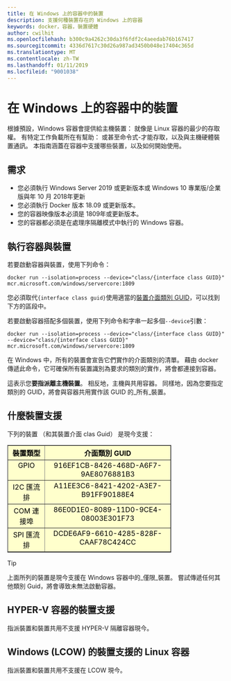 ```yaml
---
title: 在 Windows 上的容器中的裝置
description: 支援何種裝置存在的 Windows 上的容器
keywords: docker，容器，裝置硬體
author: cwilhit
ms.openlocfilehash: b300c9a4262c30da3f6fdf2c4aeedab76b167417
ms.sourcegitcommit: 4336d7617c30d26a987ad3450b048e17404c365d
ms.translationtype: MT
ms.contentlocale: zh-TW
ms.lasthandoff: 01/11/2019
ms.locfileid: "9001038"
---
```

# <a name="devices-in-containers-on-windows"></a>在 Windows 上的容器中的裝置

根據預設，Windows 容器會提供給主機裝置： 就像是 Linux 容器的最少的存取權。 有特定工作負載所在有幫助： 或甚至命令式-才能存取，以及與主機硬體裝置通訊。 本指南涵蓋在容器中支援哪些裝置，以及如何開始使用。

## <a name="requirements"></a>需求

- 您必須執行 Windows Server 2019 或更新版本或 Windows 10 專業版/企業版與年 10 月 2018年更新
- 您必須執行 Docker 版本 18.09 或更新版本。
- 您的容器映像版本必須是 1809年或更新版本。
- 您的容器都必須是在處理序隔離模式中執行的 Windows 容器。

## <a name="run-a-container-with-a-device"></a>執行容器與裝置

若要啟動容器與裝置，使用下列命令：

```shell
docker run --isolation=process --device="class/{interface class GUID}" mcr.microsoft.com/windows/servercore:1809
```

您必須取代`{interface class guid}`使用適當的[裝置介面類別 GUID](https://docs.microsoft.com/en-us/windows-hardware/drivers/install/overview-of-device-interface-classes)，可以找到下方的區段中。

若要啟動容器搭配多個裝置，使用下列命令和字串一起多個`--device`引數：

```shell
docker run --isolation=process --device="class/{interface class GUID}" --device="class/{interface class GUID}" mcr.microsoft.com/windows/servercore:1809
```

在 Windows 中，所有的裝置會宣告它們實作的介面類別的清單。 藉由 docker 傳遞此命令，它可確保所有裝置識別為要求的類別的實作，將會都連接到容器。

這表示您**要指派離主機裝置**。 相反地，主機與共用容器。 同樣地，因為您要指定類別的 GUID，將會與容器共用實作該 GUID 的_所有_裝置。

## <a name="what-devices-are-supported"></a>什麼裝置支援

下列的裝置 （和其裝置介面 clas Guid） 是現今支援：
  
<table border="1" style="background-color:FFFFCC;border-collapse:collapse;border:1px solid FFCC00;color:000000;width:75%" cellpadding="5" cellspacing="5">
<thead>
<tr valign="top">
<th><center>裝置類型</center></th>
<th><center>介面類別 GUID</center></th>
</tr>
</thead>
<tbody>
<tr valign="top">
<td><center>GPIO</center></td>
<td><center>916EF1CB-8426-468D-A6F7-9AE8076881B3</center></td>
</tr>
<tr valign="top">
<td><center>I2C 匯流排</center></td>
<td><center>A11EE3C6-8421-4202-A3E7-B91FF90188E4</center></td>
</tr>
<tr valign="top">
<td><center>COM 連接埠</center></td>
<td><center>86E0D1E0-8089-11D0-9CE4-08003E301F73</center></td>
</tr>
<tr valign="top">
<td><center>SPI 匯流排</center></td>
<td><center>DCDE6AF9-6610-4285-828F-CAAF78C424CC</center></td>
</tr>
</tbody>
</table>

> [!TIP]
> 上面所列的裝置是現今支援在 Windows 容器中的_僅限_裝置。 嘗試傳遞任何其他類別 Guid，將會導致未無法啟動容器。

## <a name="hyper-v-container-device-support"></a>HYPER-V 容器的裝置支援

指派裝置和裝置共用不支援 HYPER-V 隔離容器現今。

## <a name="linux-containers-on-windows-lcow-device-support"></a>Windows (LCOW) 的裝置支援的 Linux 容器

指派裝置和裝置共用不支援在 LCOW 現今。